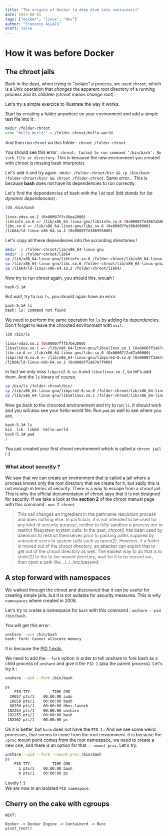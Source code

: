 ```yaml
---
title: "The origins of Docker (a deep dive into containers)"
date: 2023-08-01
tags: ["docker", "linux", "dev"]
author: "François ALLAIS"
draft: false
---
```


# How it was before Docker

## The chroot jails

Back in the days, when trying to "isolate" a process, we used `chroot`, which is a Unix operation that *changes* the apparent *root* directory of a running process and its children (chroot means *change root*).

Let's try a simple exercice to illustrate the way it works.

Start by creating a folder anywhere on your environment and add a simple test file into it :

```bash
mkdir /folder-chroot
echo "Hello World!" > /folder-chroot/hello-world
```

And then run `chroot` on this folder : `chroot /folder-chroot`

You should see this error : `chroot: failed to run command ‘/bin/bash’: No such file or directory`. This is because the new environment you created with chroot is missing bash interpreter.

Let's add it and try again : `mkdir /folder-chroot/bin && cp /bin/bash /folder-chroot/bin/ && chroot /folder-chroot`. Same error... This is because **bash** does not have its dependencies to run correctly.

Let's find the dependencies of bash with the `ldd` tool (ldd stands for *list dynamic dependencies*) :

```bash
ldd /bin/bash
	
linux-vdso.so.1 (0x00007ffc56ea2000)
libtinfo.so.6 => /lib/x86_64-linux-gnu/libtinfo.so.6 (0x00007fe3867ab000)
libc.so.6 => /lib/x86_64-linux-gnu/libc.so.6 (0x00007fe386400000)
/lib64/ld-linux-x86-64.so.2 (0x00007fe386955000)
```

Let's copy all these dependecies into the according directories !

```bash
mkdir -p /folder-chroot/lib/x86_64-linux-gnu
mkdir -p /folder-chroot/lib64
cp /lib/x86_64-linux-gnu/libtinfo.so.6 /folder-chroot/lib/x86_64-linux-gnu/
cp /lib/x86_64-linux-gnu/libc.so.6 /folder-chroot/lib/x86_64-linux-gnu/
cp /lib64/ld-linux-x86-64.so.2 /folder-chroot/lib64/
```

Now try to run chroot again, you should this, wouah !

```bash
bash-5.1#
```

But wait, try to run `ls`, you should again have an error.

```bash
bash-5.1# ls
bash: ls: command not found
```

We need to perform the same operation for `ls` by adding its dependencies. Don't forget to leave the chrooted environment with `exit`.

```bash
ldd /bin/ls

linux-vdso.so.1 (0x00007fffb7be3000)
libselinux.so.1 => /lib/x86_64-linux-gnu/libselinux.so.1 (0x00007f2a67e18000)
libc.so.6 => /lib/x86_64-linux-gnu/libc.so.6 (0x00007f2a67a00000)
libpcre2-8.so.0 => /lib/x86_64-linux-gnu/libpcre2-8.so.0 (0x00007f2a67d81000)
/lib64/ld-linux-x86-64.so.2 (0x00007f2a67e7f000)
```

In fact we only miss `libpcre2-8.so.0` and `libselinux.so.1`, so let's add them. And the `ls` binary of course.

```bash
cp /bin/ls /folder-chroot/bin/
cp /lib/x86_64-linux-gnu/libpcre2-8.so.0 /folder-chroot/lib/x86_64-linux-gnu/
cp /lib/x86_64-linux-gnu/libselinux.so.1 /folder-chroot/lib/x86_64-linux-gnu/
```

Now go back to the chrooted environement and try to run `ls`. It should work and you will also see your *hello-world* file. Run `pwd` as well to see where you are.

```bash
bash-5.1# ls
bin  lib  lib64  hello-world
bash-5.1# pwd
/
```

You just created your first chroot environment which is called a `chroot jail` ! :)

### What about security ?

We saw that we can create an environment that is called a jail where a process knows only the root directory that we create for it, but sadly this is not enough in terms of security. There is a way to escape from a chroot jail. This is why the official documentation of chroot says that it is not designed for security. If we take a look at the **section 2** of the chroot manual page with this command : `man 2 chroot`

> This call changes an ingredient in the pathname resolution process and does nothing else.  In particular, it is not intended to be used for any kind of security purpose, neither to fully  sandbox  a process  nor  to  restrict  filesystem system calls.  In the past, chroot() has been used by daemons to restrict themselves prior to passing paths supplied by untrusted users to system calls such as open(2).  However, if a folder is moved out of the chroot directory, an attacker can exploit that to get out of the chroot directory as well.  The easiest way to do that is to chdir(2) to the to-be-moved directory, wait for it to be moved out, then open a path like ../../../etc/passwd.


## A step forward with namespaces

We walked through the chroot and discovered that it can be useful for creating simple jails, but it is not suitable for security measures. This is why `namespaces` where created in 2008.


Let's try to create a namespace for `bash` with this command : `unshare --pid /bin/bash`.

You will get this error :

```bash
unshare --pid /bin/bash
bash: fork: Cannot allocate memory
```

It is because the [PID 1 exits](https://stackoverflow.com/questions/44666700/unshare-pid-bin-bash-fork-cannot-allocate-memory).

We need to add the `--fork` option in order to tell unshare to fork bash as a child process of `unshare` and give it the `PID 1` (aka the parent process). Let's try it :

```bash
unshare --pid --fork /bin/bash

ps
    PID TTY          TIME CMD
  10657 pts/1    00:00:00 sudo
  10658 pts/1    00:00:00 bash
  88930 pts/1    00:00:00 dbus-launch
 102254 pts/1    00:00:00 unshare
 102255 pts/1    00:00:00 bash
 102262 pts/1    00:00:00 ps
```

Ok it is better, but `bash` does not have the `PID 1`.. And we see some weird processes, that seems to come from the root environment. It is because the `/proc` mount point comes from the root namespace, we need to create a new one, and there is an option for that : `--mount-proc`. Let's try.

```bash
unshare --pid --fork --mount-proc /bin/bash
ps
    PID TTY          TIME CMD
      1 pts/1    00:00:00 bash
      8 pts/1    00:00:00 ps
```

Lovely ! :)  
We are now in an isolated `PID namespace`.

## Cherry on the cake with cgroups

```
NEXT:

Docker -> Docker Engine -> Containerd -> Runc
pivot_root()

```